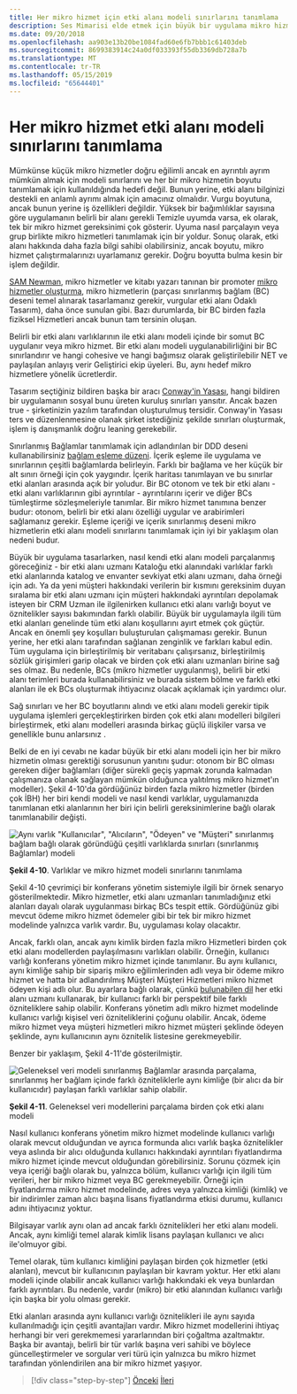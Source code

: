```yaml
---
title: Her mikro hizmet için etki alanı modeli sınırlarını tanımlama
description: Ses Mimarisi elde etmek için büyük bir uygulama mikro hizmetler halinde bölümleme essence keşfedin.
ms.date: 09/20/2018
ms.openlocfilehash: aa903e13b20be1084fad60e6fb7bbb1c61403deb
ms.sourcegitcommit: 8699383914c24a0df033393f55db3369db728a7b
ms.translationtype: MT
ms.contentlocale: tr-TR
ms.lasthandoff: 05/15/2019
ms.locfileid: "65644401"
---
```

# <a name="identify-domain-model-boundaries-for-each-microservice"></a>Her mikro hizmet etki alanı modeli sınırlarını tanımlama

Mümkünse küçük mikro hizmetler doğru eğilimli ancak en ayrıntılı ayrım mümkün almak için modeli sınırlarını ve her bir mikro hizmetin boyutu tanımlamak için kullanıldığında hedefi değil. Bunun yerine, etki alanı bilginizi destekli en anlamlı ayrımı almak için amacınız olmalıdır. Vurgu boyutuna, ancak bunun yerine iş özellikleri değildir. Yüksek bir bağımlılıklar sayısına göre uygulamanın belirli bir alanı gerekli Temizle uyumda varsa, ek olarak, tek bir mikro hizmet gereksinimi çok gösterir. Uyuma nasıl parçalayın veya grup birlikte mikro hizmetleri tanımlamak için bir yoldur. Sonuç olarak, etki alanı hakkında daha fazla bilgi sahibi olabilirsiniz, ancak boyutu, mikro hizmet çalıştırmalarınızı uyarlamanız gerekir. Doğru boyutta bulma kesin bir işlem değildir.

[SAM Newman](https://samnewman.io/), mikro hizmetler ve kitabı yazarı tanınan bir promoter [mikro hizmetler oluşturma](https://samnewman.io/books/building_microservices/), mikro hizmetlerin (parçası sınırlanmış bağlam (BC) deseni temel alınarak tasarlamanız gerekir, vurgular etki alanı Odaklı Tasarım), daha önce sunulan gibi. Bazı durumlarda, bir BC birden fazla fiziksel Hizmetleri ancak bunun tam tersinin oluşan.

Belirli bir etki alanı varlıklarının ile etki alanı modeli içinde bir somut BC uygulanır veya mikro hizmet. Bir etki alanı modeli uygulanabilirliğini bir BC sınırlandırır ve hangi cohesive ve hangi bağımsız olarak geliştirilebilir NET ve paylaşılan anlayış verir Geliştirici ekip üyeleri. Bu, aynı hedef mikro hizmetlere yönelik ücretlerdir.

Tasarım seçtiğiniz bildiren başka bir aracı [Conway'in Yasası](https://en.wikipedia.org/wiki/Conway%27s_law), hangi bildiren bir uygulamanın sosyal bunu üreten kuruluş sınırları yansıtır. Ancak bazen true - şirketinizin yazılım tarafından oluşturulmuş tersidir. Conway'in Yasası ters ve düzenlenmesine olanak şirket istediğiniz şekilde sınırları oluşturmak, işlem iş danışmanlık doğru leaning gerekebilir.

Sınırlanmış Bağlamlar tanımlamak için adlandırılan bir DDD deseni kullanabilirsiniz [bağlam eşleme düzeni](https://www.infoq.com/articles/ddd-contextmapping). İçerik eşleme ile uygulama ve sınırlarının çeşitli bağlamlarda belirleyin. Farklı bir bağlama ve her küçük bir alt sınırı örneği için çok yaygındır. İçerik haritası tanımlayan ve bu sınırlar etki alanları arasında açık bir yoludur. Bir BC otonom ve tek bir etki alanı - etki alanı varlıklarının gibi ayrıntılar - ayrıntılarını içerir ve diğer BCs tümleştirme sözleşmeleriyle tanımlar. Bir mikro hizmet tanımına benzer budur: otonom, belirli bir etki alanı özelliği uygular ve arabirimleri sağlamanız gerekir. Eşleme içeriği ve içerik sınırlanmış deseni mikro hizmetlerin etki alanı modeli sınırlarını tanımlamak için iyi bir yaklaşım olan nedeni budur.

Büyük bir uygulama tasarlarken, nasıl kendi etki alanı modeli parçalanmış göreceğiniz - bir etki alanı uzmanı Kataloğu etki alanındaki varlıklar farklı etki alanlarında katalog ve envanter sevkiyat etki alanı uzmanı, daha örneği için adı. Ya da yeni müşteri hakkındaki verilerin bir kısmını gereksinim duyan sıralama bir etki alanı uzmanı için müşteri hakkındaki ayrıntıları depolamak isteyen bir CRM Uzman ile ilgilenirken kullanıcı etki alanı varlığı boyut ve öznitelikler sayısı bakımından farklı olabilir. Büyük bir uygulamayla ilgili tüm etki alanları genelinde tüm etki alanı koşullarını ayırt etmek çok güçtür. Ancak en önemli şey koşulları buluşturulan çalışmaması gerekir. Bunun yerine, her etki alanı tarafından sağlanan zenginlik ve farkları kabul edin. Tüm uygulama için birleştirilmiş bir veritabanı çalışırsanız, birleştirilmiş sözlük girişimleri garip olacak ve birden çok etki alanı uzmanları birine sağ ses olmaz. Bu nedenle, BCs (mikro hizmetler uygulanmış), belirli bir etki alanı terimleri burada kullanabilirsiniz ve burada sistem bölme ve farklı etki alanları ile ek BCs oluşturmak ihtiyacınız olacak açıklamak için yardımcı olur.

Sağ sınırları ve her BC boyutlarını alındı ve etki alanı modeli gerekir tipik uygulama işlemleri gerçekleştirirken birden çok etki alanı modelleri bilgileri birleştirmek, etki alanı modelleri arasında birkaç güçlü ilişkiler varsa ve genellikle bunu anlarsınız .

Belki de en iyi cevabı ne kadar büyük bir etki alanı modeli için her bir mikro hizmetin olması gerektiği sorusunun yanıtını şudur: otonom bir BC olması gereken diğer bağlamları (diğer sürekli geçiş yapmak zorunda kalmadan çalışmanıza olanak sağlayan mümkün olduğunca yalıtılmış mikro hizmet'ın modeller). Şekil 4-10'da gördüğünüz birden fazla mikro hizmetler (birden çok İBH) her biri kendi modeli ve nasıl kendi varlıklar, uygulamanızda tanımlanan etki alanlarının her biri için belirli gereksinimlerine bağlı olarak tanımlanabilir değişti.

![Aynı varlık "Kullanıcılar", "Alıcıların", "Ödeyen" ve "Müşteri" sınırlanmış bağlam bağlı olarak göründüğü çeşitli varlıklarda sınırları (sınırlanmış Bağlamlar) modeli](./media/image10.png)

**Şekil 4-10**. Varlıklar ve mikro hizmet modeli sınırlarını tanımlama

Şekil 4-10 çevrimiçi bir konferans yönetim sistemiyle ilgili bir örnek senaryo gösterilmektedir. Mikro hizmetler, etki alanı uzmanları tanımladığınız etki alanları dayalı olarak uygulanması birkaç BCs tespit ettik. Gördüğünüz gibi mevcut ödeme mikro hizmet ödemeler gibi bir tek bir mikro hizmet modelinde yalnızca varlık vardır. Bu, uygulaması kolay olacaktır.

Ancak, farklı olan, ancak aynı kimlik birden fazla mikro Hizmetleri birden çok etki alanı modellerden paylaşılmasını varlıkları olabilir. Örneğin, kullanıcı varlığı konferans yönetim mikro hizmet içinde tanımlanır. Bu aynı kullanıcı, aynı kimliğe sahip bir sipariş mikro eğilimlerinden adlı veya bir ödeme mikro hizmet ve hatta bir adlandırılmış Müşteri Müşteri Hizmetleri mikro hizmet ödeyen kişi adlı olur. Bu ayarlara bağlı olarak, çünkü [bulunabilen dil](https://martinfowler.com/bliki/UbiquitousLanguage.html) her etki alanı uzmanı kullanarak, bir kullanıcı farklı bir perspektif bile farklı özniteliklere sahip olabilir. Konferans yönetim adlı mikro hizmet modelinde kullanıcı varlığı kişisel veri özniteliklerini çoğunu olabilir. Ancak, ödeme mikro hizmet veya müşteri hizmetleri mikro hizmet müşteri şeklinde ödeyen şeklinde, aynı kullanıcının aynı öznitelik listesine gerekmeyebilir.

Benzer bir yaklaşım, Şekil 4-11'de gösterilmiştir.

![Geleneksel veri modeli sınırlanmış Bağlamlar arasında parçalama, sınırlanmış her bağlam içinde farklı özniteliklerle aynı kimliğe (bir alıcı da bir kullanıcıdır) paylaşan farklı varlıklar sahip olabilir.](./media/image11.png)

**Şekil 4-11**. Geleneksel veri modellerini parçalama birden çok etki alanı modeli

Nasıl kullanıcı konferans yönetim mikro hizmet modelinde kullanıcı varlığı olarak mevcut olduğundan ve ayrıca formunda alıcı varlık başka öznitelikler veya aslında bir alıcı olduğunda kullanıcı hakkındaki ayrıntıları fiyatlandırma mikro hizmet içinde mevcut olduğundan görebilirsiniz. Sorunu çözmek için veya içeriği bağlı olarak bu, yalnızca bölüm, kullanıcı varlığı için ilgili tüm verileri, her bir mikro hizmet veya BC gerekmeyebilir. Örneği için fiyatlandırma mikro hizmet modelinde, adres veya yalnızca kimliği (kimlik) ve bir indirimler zaman alıcı başına lisans fiyatlandırma etkisi durumu, kullanıcı adını ihtiyacınız yoktur.

Bilgisayar varlık aynı olan ad ancak farklı öznitelikleri her etki alanı modeli. Ancak, aynı kimliği temel alarak kimlik lisans paylaşan kullanıcı ve alıcı ile'olmuyor gibi.

Temel olarak, tüm kullanıcı kimliğini paylaşan birden çok hizmetler (etki alanları), mevcut bir kullanıcının paylaşılan bir kavram yoktur. Her etki alanı modeli içinde olabilir ancak kullanıcı varlığı hakkındaki ek veya bunlardan farklı ayrıntıları. Bu nedenle, vardır (mikro) bir etki alanından kullanıcı varlığı için başka bir yolu olması gerekir.

Etki alanları arasında aynı kullanıcı varlığı öznitelikleri ile aynı sayıda kullanılmadığı için çeşitli avantajları vardır. Mikro hizmet modellerini ihtiyaç herhangi bir veri gerekmemesi yararlarından biri çoğaltma azaltmaktır. Başka bir avantajı, belirli bir tür varlık başına veri sahibi ve böylece güncelleştirmeler ve sorgular veri türü için yalnızca bu mikro hizmet tarafından yönlendirilen ana bir mikro hizmet yaşıyor.

>[!div class="step-by-step"]
>[Önceki](distributed-data-management.md)
>[İleri](direct-client-to-microservice-communication-versus-the-api-gateway-pattern.md)
